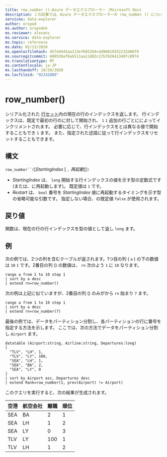 ```yaml
---
title: row_number ()-Azure データエクスプローラー |Microsoft Docs
description: この記事では、Azure データエクスプローラーの row_number () について説明します。
services: data-explorer
author: orspod
ms.author: orspodek
ms.reviewer: alexans
ms.service: data-explorer
ms.topic: reference
ms.date: 02/13/2020
ms.openlocfilehash: 457e9445aa113e76052b9c4d96019352215d08f9
ms.sourcegitcommit: 608539af6ab511aa11d82c17b782641340fc8974
ms.translationtype: MT
ms.contentlocale: ja-JP
ms.lasthandoff: 10/20/2020
ms.locfileid: "92242808"
---
```

# <a name="row_number"></a>row_number()

シリアル化された [行セット](./windowsfunctions.md#serialized-row-set)内の現在の行のインデックスを返します。
行インデックスは、既定で最初の行のに対して開始され、 `1` `1` 追加の行ごとにによってインクリメントされます。
必要に応じて、行インデックスをとは異なる値で開始することもでき `1` ます。
また、指定された述語に従って行インデックスをリセットすることもできます。

## <a name="syntax"></a>構文

`row_number``(`[*StartingIndex* [ `,` *再起動*]]`)`

* *StartingIndex* は、 `long` 開始する行インデックスの値を示す型の定数式です (または、に再起動します)。 既定値は `1` です。
* *Restart* は、 `bool` 番号を *StartingIndex* 値に再起動するタイミングを示す型の省略可能な引数です。 指定しない場合、の既定値 `false` が使用されます。

## <a name="returns"></a>戻り値

関数は、現在の行の行インデックスを型の値として返し `long` ます。

## <a name="examples"></a>例

次の例では、2つの列を含むテーブルが返されます。1つ目の列 ( `a` ) の下の数値は `10` `1` です。2番目の列 () の数値は、 `rn` 次のよう `1` に `10` なります。

```kusto
range a from 1 to 10 step 1
| sort by a desc
| extend rn=row_number()
```

次の例は上記に似ていますが、2番目の列 () のみがから `rn` 始まり `7` ます。

```kusto
range a from 1 to 10 step 1
| sort by a desc
| extend rn=row_number(7)
```

最後の例では、データをパーティション分割し、各パーティションの行に番号を指定する方法を示します。 ここでは、次の方法でデータをパーティション分割し `Airport` ます。

```kusto
datatable (Airport:string, Airline:string, Departures:long)
[
  "TLV", "LH", 1,
  "TLV", "LY", 100,
  "SEA", "LH", 1,
  "SEA", "BA", 2,
  "SEA", "LY", 0
]
| sort by Airport asc, Departures desc
| extend Rank=row_number(1, prev(Airport) != Airport)
```

このクエリを実行すると、次の結果が生成されます。

空港  | 航空会社  | 離職  | 順位
---------|----------|-------------|------
SEA      | BA       | 2           | 1
SEA      | LH       | 1           | 2
SEA      | LY       | 0           | 3
TLV      | LY       | 100         | 1
TLV      | LH       | 1           | 2